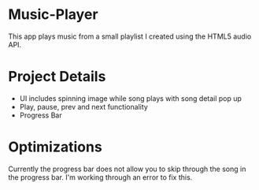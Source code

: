 # Music-Player
This app plays music from a small playlist I created using the HTML5 audio API.

# Project Details
- UI includes spinning image while song plays with song detail pop up
- Play, pause, prev and next functionality
- Progress Bar

# Optimizations
Currently the progress bar does not allow you to skip through the song in the progress bar. I'm working through an error to fix this.

